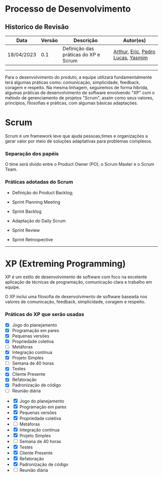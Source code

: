 # Processo de Desenvolvimento
## Historico de Revisão

| Data     | Versão | Descrição                  | Autor(es)                                                                          |
|----------|--------|----------------------------|---------------------------------------------------------------------------------------------|
|18/04/2023|   0.1  | Definição das práticas do XP e Scrum       |[Arthur](https://github.com/Arthrok), [Eric](https://github.com/ericbky), [Pedro Lucas](https://github.com/lucasdray), [Yasmim](https://github.com/yaskisoba)| 

----------------------------------------------------------------

Para o desenvolvimento do produto, a equipe utilizará fundamentalmente terá algumas práticas como: comunicação, simplicidade, feedback, coragem e respeito. Na mesma linhagem, seguiremos de forma híbrida, algumas práticas de desenvolvimento de software envolvendo "XP" com o método de gerenciamento de projetos "Scrum", assim como seus valores, princípios, filosofias e práticas, com algumas básicas adaptações.

# Scrum

Scrum é um framework leve que ajuda pessoas,times e organizações a gerar valor por meio de soluções adaptativas para problemas complexos.

### Separação dos papéis

 O time será divido entre o Product Owner (PO), o Scrum Master e o Scrum Team.

### Práticas adotadas do Scrum

 - Definição do Product Backlog;
- Sprint Planning Meeting

- Sprint Backlog

- Adaptação do Daily Scrum

- Sprint Review

- Sprint Retrospective

----------------------------------

# XP (Extreming Programming)

XP é um estilo de desenvolvimento de software com foco na excelente aplicação de técnicas de programação, comunicação clara e trabalho em equipe.

O XP inclui uma filosofia de desenvolvimento de software baseada nos valores de comunicação, feedback, simplicidade, coragem e respeito.

### Práticas do XP que serão usadas

- [x] Jogo do planejamento
- [x] Programação em pares
- [x] Pequenas versões
- [x] Propriedade coletiva
- [ ] Metáforas
- [x] Integração contínua
- [x] Projeto Simples 
- [ ] Semana de 40 horas
- [x] Testes
- [x] Cliente Presente
- [x] Refatoração
- [x] Padronização de código
- [ ] Reunião diária 

<ul>
  <li><input type="checkbox" checked class="checkbox" id='TESTE'> Jogo do planejamento</li>
  <li><input type="checkbox" checked class="checkbox"> Programação em pares</li>
  <li><input type="checkbox" checked class="checkbox"> Pequenas versões</li>
  <li><input type="checkbox" checked class="checkbox"> Propriedade coletiva</li>
  <li><input type="checkbox"> Metáforas</li>
  <li><input type="checkbox" checked class="checkbox"> Integração contínua</li>
  <li><input type="checkbox" checked class="checkbox"> Projeto Simples</li>
  <li><input type="checkbox"> Semana de 40 horas</li>
  <li><input type="checkbox" checked class="checkbox"> Testes</li>
  <li><input type="checkbox" checked class="checkbox"> Cliente Presente</li>
  <li><input type="checkbox" checked class="checkbox"> Refatoração</li>
  <li><input type="checkbox" checked class="checkbox"> Padronização de código</li>
  <li><input type="checkbox"> Reunião diária</li>
</ul>

<script>
var checkbox = document.getElementsByClassName('checkbox')

for (var i = 0; i < checkbox.length; i++) {
    checkbox[i].addEventListener('click', (e) => {
    e.preventDefault()
})
}

</script>

